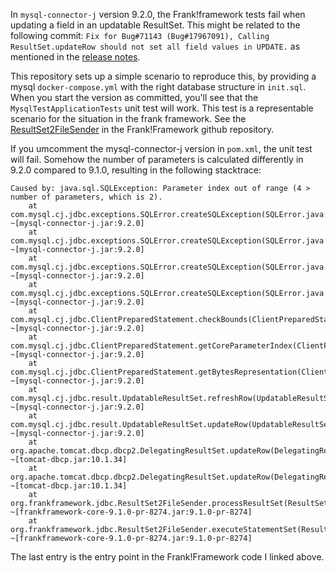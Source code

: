 In `mysql-connector-j` version 9.2.0, the Frank!framework tests fail when updating a field in an updatable ResultSet. This might be related to the following commit:
`Fix for Bug#71143 (Bug#17967091), Calling ResultSet.updateRow should not set all field values in UPDATE.` as mentioned in the [release notes](https://github.com/mysql/mysql-connector-j/blob/release/9.x/CHANGES).

This repository sets up a simple scenario to reproduce this, by providing a mysql `docker-compose.yml` with the right database structure in `init.sql`. When you start the version as committed, you'll see that 
the `MysqlTestApplicationTests` unit test will work. This test is a representable scenario for the situation in the frank framework. See the [ResultSet2FileSender](https://github.com/frankframework/frankframework/blob/master/core/src/main/java/org/frankframework/jdbc/ResultSet2FileSender.java#L95)
in the Frank!Framework github repository.

If you umcomment the mysql-connector-j version in `pom.xml`, the unit test will fail. Somehow the number of parameters is calculated differently in 9.2.0 compared to 9.1.0, resulting in the following stacktrace:

```
Caused by: java.sql.SQLException: Parameter index out of range (4 > number of parameters, which is 2).
	at com.mysql.cj.jdbc.exceptions.SQLError.createSQLException(SQLError.java:121) ~[mysql-connector-j.jar:9.2.0]
	at com.mysql.cj.jdbc.exceptions.SQLError.createSQLException(SQLError.java:89) ~[mysql-connector-j.jar:9.2.0]
	at com.mysql.cj.jdbc.exceptions.SQLError.createSQLException(SQLError.java:81) ~[mysql-connector-j.jar:9.2.0]
	at com.mysql.cj.jdbc.exceptions.SQLError.createSQLException(SQLError.java:55) ~[mysql-connector-j.jar:9.2.0]
	at com.mysql.cj.jdbc.ClientPreparedStatement.checkBounds(ClientPreparedStatement.java:1482) ~[mysql-connector-j.jar:9.2.0]
	at com.mysql.cj.jdbc.ClientPreparedStatement.getCoreParameterIndex(ClientPreparedStatement.java:1497) ~[mysql-connector-j.jar:9.2.0]
	at com.mysql.cj.jdbc.ClientPreparedStatement.getBytesRepresentation(ClientPreparedStatement.java:1249) ~[mysql-connector-j.jar:9.2.0]
	at com.mysql.cj.jdbc.result.UpdatableResultSet.refreshRow(UpdatableResultSet.java:1083) ~[mysql-connector-j.jar:9.2.0]
	at com.mysql.cj.jdbc.result.UpdatableResultSet.updateRow(UpdatableResultSet.java:1215) ~[mysql-connector-j.jar:9.2.0]
	at org.apache.tomcat.dbcp.dbcp2.DelegatingResultSet.updateRow(DelegatingResultSet.java:1959) ~[tomcat-dbcp.jar:10.1.34]
	at org.apache.tomcat.dbcp.dbcp2.DelegatingResultSet.updateRow(DelegatingResultSet.java:1959) ~[tomcat-dbcp.jar:10.1.34]
	at org.frankframework.jdbc.ResultSet2FileSender.processResultSet(ResultSet2FileSender.java:135) ~[frankframework-core-9.1.0-pr-8274.jar:9.1.0-pr-8274]
	at org.frankframework.jdbc.ResultSet2FileSender.executeStatementSet(ResultSet2FileSender.java:95) ~[frankframework-core-9.1.0-pr-8274.jar:9.1.0-pr-8274]
```

The last entry is the entry point in the Frank!Framework code I linked above.
